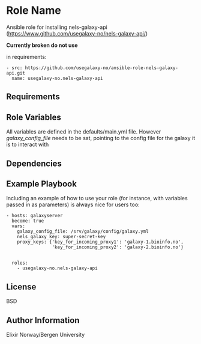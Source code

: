 Role Name
=========

Ansible role for installing nels-galaxy-api (https://www.github.com/usegalaxy-no/nels-galaxy-api/)

**Currently broken do not use**


in requirements:

    - src: https://github.com/usegalaxy-no/ansible-role-nels-galaxy-api.git
      name: usegalaxy-no.nels-galaxy-api



Requirements
------------


Role Variables
--------------

All variables are defined in the defaults/main.yml file. However *galaxy_config_file* needs to be sat, pointing to the config file for the galaxy it is to interact with 


Dependencies
------------


Example Playbook
----------------

Including an example of how to use your role (for instance, with variables passed in as parameters) is always nice for users too:

    - hosts: galaxyserver
      become: true
      vars:
        galaxy_config_file: /srv/galaxy/config/galaxy.yml
        nels_galaxy_key: super-secret-key
        proxy_keys: {'key_for_incoming_proxy1': 'galaxy-1.bioinfo.no',
                     'key_for_incoming_proxy2': 'galaxy-2.bioinfo.no'}


      roles:
        - usegalaxy-no.nels-galaxy-api

License
-------

BSD

Author Information
------------------

Elixir Norway/Bergen University
